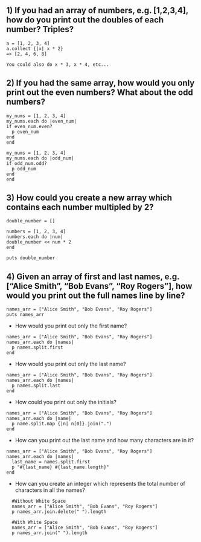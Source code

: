 ## 1) If you had an array of numbers, e.g. [1,2,3,4], how do you print out the doubles of each number? Triples?
```
a = [1, 2, 3, 4]
a.collect {|x| x * 2}
=> [2, 4, 6, 8]
```
`You could also do x * 3, x * 4, etc...`

## 2) If you had the same array, how would you only print out the even numbers? What about the odd numbers?
```
my_nums = [1, 2, 3, 4]
my_nums.each do |even_num|
if even_num.even?
  p even_num
end
end
```
```
my_nums = [1, 2, 3, 4]
my_nums.each do |odd_num|
if odd_num.odd?
  p odd_num
end
end
```
## 3) How could you create a new array which contains each number multipled by 2?
```
double_number = []

numbers = [1, 2, 3, 4]
numbers.each do |num|
double_number << num * 2
end

puts double_number

```

## 4) Given an array of first and last names, e.g. [“Alice Smith”, “Bob Evans”, “Roy Rogers”], how would you print out the full names line by line?
```
names_arr = ["Alice Smith", "Bob Evans", "Roy Rogers"]
puts names_arr
```
  * How would you print out only the first name?
  ```  
  names_arr = ["Alice Smith", "Bob Evans", "Roy Rogers"]
  names_arr.each do |names|
    p names.split.first
  end
  ```
  * How would you print out only the last name?
  ```  
  names_arr = ["Alice Smith", "Bob Evans", "Roy Rogers"]
  names_arr.each do |names|
    p names.split.last
  end
  ```
  * How could you print out only the initials?
```
names_arr = ["Alice Smith", "Bob Evans", "Roy Rogers"]
names_arr.each do |name|
  p name.split.map {|n| n[0]}.join(".")
end
```
  * How can you print out the last name and how many characters are in it?
  ```
  names_arr = ["Alice Smith", "Bob Evans", "Roy Rogers"]
  names_arr.each do |names|
    last_name = names.split.first
    p "#{last_name} #{last_name.length}"
  end
  ```
  * How can you create an integer which represents the total number of characters in all the names?
```
  #Without White Space
  names_arr = ["Alice Smith", "Bob Evans", "Roy Rogers"]
  p names_arr.join.delete(" ").length

  #With White Space
  names_arr = ["Alice Smith", "Bob Evans", "Roy Rogers"]
  p names_arr.join(" ").length
  ```
